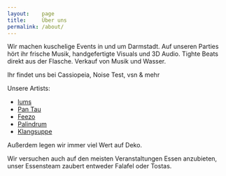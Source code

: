 ```yaml
---
layout:    page
title:     Über uns
permalink: /about/
---
```


Wir machen kuschelige Events in und um Darmstadt. Auf unseren Parties hört ihr frische Musik, handgefertigte Visuals und 3D Audio.
Tighte Beats direkt aus der Flasche.
Verkauf von Musik und Wasser.

Ihr findet uns bei Cassiopeia, Noise Test, vsn & mehr

Unsere Artists:
* <a href="https://soundcloud.com/lumsdnb">lums</a>
* <a href="https://soundcloud.com/pan_tau">Pan Tau</a>
* <a href="https://soundcloud.com/feezo_betrugo">Feezo</a>
* <a href="https://soundcloud.com/palindrum_pnd">Palindrum</a>
* <a href="https://soundcloud.com/klangsuppe">Klangsuppe</a>

Außerdem legen wir immer viel Wert auf Deko.

Wir versuchen auch auf den meisten Veranstaltungen Essen anzubieten, unser Essensteam zaubert entweder Falafel oder Tostas.
